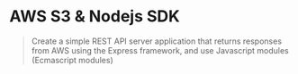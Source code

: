 # AWS S3 & Nodejs SDK

>Create a simple REST API server application that returns responses from AWS using the Express framework, and use Javascript modules (Ecmascript modules)
